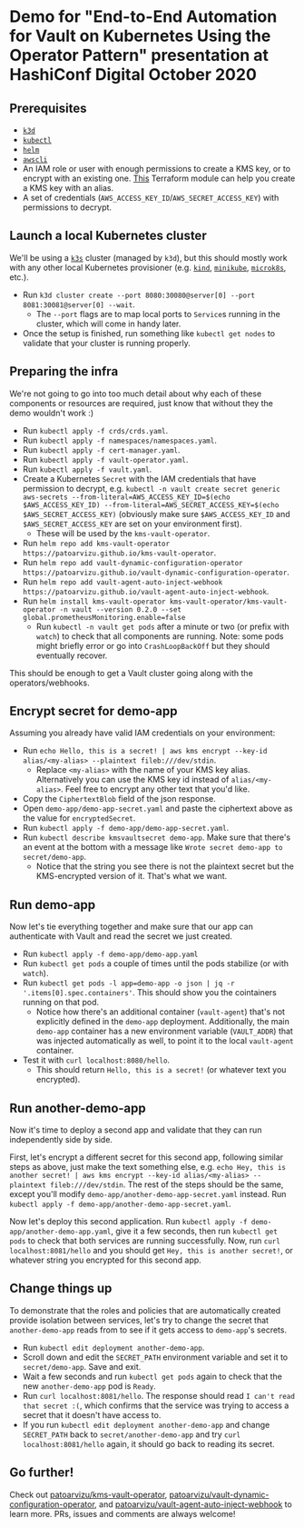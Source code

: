 # Demo for "End-to-End Automation for Vault on Kubernetes Using the Operator Pattern" presentation at HashiConf Digital October 2020

## Prerequisites

- [`k3d`](https://github.com/rancher/k3d)
- [`kubectl`](https://kubernetes.io/docs/tasks/tools/install-kubectl/)
- [`helm`](https://helm.sh/docs/intro/install/)
- [`awscli`](https://docs.aws.amazon.com/cli/latest/userguide/cli-chap-install.html)
- An IAM role or user with enough permissions to create a KMS key, or to encrypt with an existing one. [This](https://github.com/patoarvizu/terraform-kms-encryption/tree/master/modules/kms_key) Terraform module can help you create a KMS key with an alias.
- A set of credentials (`AWS_ACCESS_KEY_ID`/`AWS_SECRET_ACCESS_KEY`) with permissions to decrypt.

## Launch a local Kubernetes cluster

We'll be using a [`k3s`](https://github.com/rancher/k3s) cluster (managed by `k3d`), but this should mostly work with any other local Kubernetes provisioner (e.g. [`kind`](https://kind.sigs.k8s.io/), [`minikube`](https://github.com/kubernetes/minikube), [`microk8s`](https://github.com/ubuntu/microk8s), etc.).

- Run `k3d cluster create --port 8080:30080@server[0] --port 8081:30081@server[0] --wait`.
  - The `--port` flags are to map local ports to `Service`s running in the cluster, which will come in handy later.
- Once the setup is finished, run something like `kubectl get nodes` to validate that your cluster is running properly.

## Preparing the infra

We're not going to go into too much detail about why each of these components or resources are required, just know that without they the demo wouldn't work :)

- Run `kubectl apply -f crds/crds.yaml`.
- Run `kubectl apply -f namespaces/namespaces.yaml`.
- Run `kubectl apply -f cert-manager.yaml`.
- Run `kubectl apply -f vault-operator.yaml`.
- Run `kubectl apply -f vault.yaml`.
- Create a Kubernetes `Secret` with the IAM credentials that have permission to decrypt, e.g. `kubectl -n vault create secret generic aws-secrets --from-literal=AWS_ACCESS_KEY_ID=$(echo $AWS_ACCESS_KEY_ID) --from-literal=AWS_SECRET_ACCESS_KEY=$(echo $AWS_SECRET_ACCESS_KEY)` (obviously make sure `$AWS_ACCESS_KEY_ID` and `$AWS_SECRET_ACCESS_KEY` are set on your environment first).
  - These will be used by the `kms-vault-operator`.
- Run `helm repo add kms-vault-operator https://patoarvizu.github.io/kms-vault-operator`.
- Run `helm repo add vault-dynamic-configuration-operator https://patoarvizu.github.io/vault-dynamic-configuration-operator`.
- Run `helm repo add vault-agent-auto-inject-webhook https://patoarvizu.github.io/vault-agent-auto-inject-webhook`.
- Run `helm install kms-vault-operator kms-vault-operator/kms-vault-operator -n vault --version 0.2.0 --set global.prometheusMonitoring.enable=false`
  - Run `kubectl -n vault get pods` after a minute or two (or prefix with `watch`) to check that all components are running. Note: some pods might briefly error or go into `CrashLoopBackOff` but they should eventually recover.

This should be enough to get a Vault cluster going along with the operators/webhooks.

## Encrypt secret for demo-app

Assuming you already have valid IAM credentials on your environment:

- Run `echo Hello, this is a secret! | aws kms encrypt --key-id alias/<my-alias> --plaintext fileb:///dev/stdin`.
  - Replace `<my-alias>` with the name of your KMS key alias. Alternatively you can use the KMS key id instead of `alias/<my-alias>`. Feel free to encrypt any other text that you'd like.
- Copy the `CiphertextBlob` field of the json response.
- Open `demo-app/demo-app-secret.yaml` and paste the ciphertext above as the value for `encryptedSecret`.
- Run `kubectl apply -f demo-app/demo-app-secret.yaml`.
- Run `kubectl describe kmsvaultsecret demo-app`. Make sure that there's an event at the bottom with a message like `Wrote secret demo-app to secret/demo-app`.
  - Notice that the string you see there is not the plaintext secret but the KMS-encrypted version of it. That's what we want.

## Run demo-app

Now let's tie everything together and make sure that our app can authenticate with Vault and read the secret we just created.

- Run `kubectl apply -f demo-app/demo-app.yaml`
- Run `kubectl get pods` a couple of times until the pods stabilize (or with `watch`).
- Run `kubectl get pods -l app=demo-app -o json | jq -r '.items[0].spec.containers'`. This should show you the cointainers running on that pod.
  - Notice how there's an additional container (`vault-agent`) that's not explicitly defined in the `demo-app` deployment. Additionally, the main `demo-app` container has a new environment variable (`VAULT_ADDR`) that was injected automatically as well, to point it to the local `vault-agent` container.
- Test it with `curl localhost:8080/hello`.
  - This should return `Hello, this is a secret!` (or whatever text you encrypted).


## Run another-demo-app

Now it's time to deploy a second app and validate that they can run independently side by side.

First, let's encrypt a different secret for this second app, following similar steps as above, just make the text something else, e.g. `echo Hey, this is another secret! | aws kms encrypt --key-id alias/<my-alias> --plaintext fileb:///dev/stdin`. The rest of the steps should be the same, except you'll modify `demo-app/another-demo-app-secret.yaml` instead. Run `kubectl apply -f demo-app/another-demo-app-secret.yaml`.

Now let's deploy this second application. Run `kubectl apply -f demo-app/another-demo-app.yaml`, give it a few seconds, then run `kubectl get pods` to check that both services are running successfully. Now, run `curl localhost:8081/hello` and you should get `Hey, this is another secret!`, or whatever string you encrypted for this second app.

## Change things up

To demonstrate that the roles and policies that are automatically created provide isolation between services, let's try to change the secret that `another-demo-app` reads from to see if it gets access to `demo-app`'s secrets.

- Run `kubectl edit deployment another-demo-app`.
- Scroll down and edit the `SECRET_PATH` environment variable and set it to `secret/demo-app`. Save and exit.
- Wait a few seconds and run `kubectl get pods` again to check that the new `another-demo-app` pod is `Ready`.
- Run `curl localhost:8081/hello`. The response should read `I can't read that secret :(`, which confirms that the service was trying to access a secret that it doesn't have access to.
- If you run `kubectl edit deployment another-demo-app` and change `SECRET_PATH` back to `secret/another-demo-app` and try `curl localhost:8081/hello` again, it should go back to reading its secret.

## Go further!

Check out [patoarvizu/kms-vault-operator](https://github.com/patoarvizu/kms-vault-operator), [patoarvizu/vault-dynamic-configuration-operator](https://github.com/patoarvizu/vault-dynamic-configuration-operator), and [patoarvizu/vault-agent-auto-inject-webhook](https://github.com/patoarvizu/vault-agent-auto-inject-webhook) to learn more. PRs, issues and comments are always welcome!